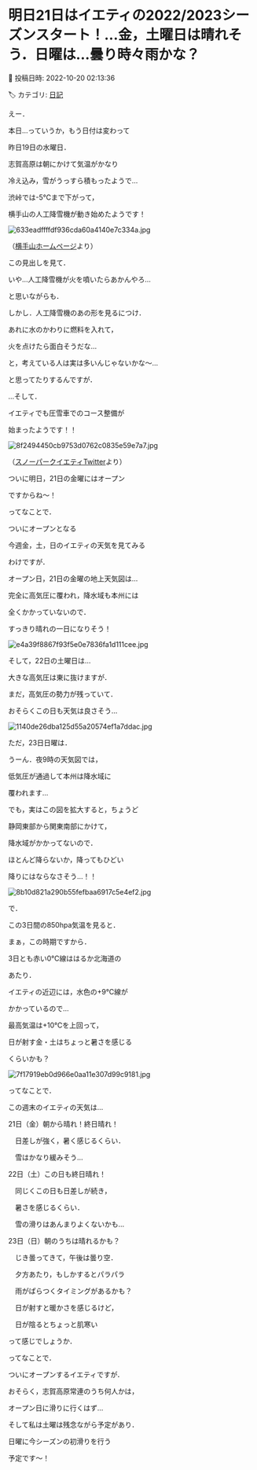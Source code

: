 # 明日21日はイエティの2022/2023シーズンスタート！…金，土曜日は晴れそう．日曜は…曇り時々雨かな？

📅 投稿日時: 2022-10-20 02:13:36

🏷️ カテゴリ: [日記](cc4b5682fb7b8b144980957a978653fb0.md)

えー．


本日…っていうか，もう日付は変わって


昨日19日の水曜日．


志賀高原は朝にかけて気温がかなり


冷え込み，雪がうっすら積もったようで…





渋峠では-5℃まで下がって，


横手山の人工降雪機が動き始めたようです！




![633eadffffdf936cda60a4140e7c334a.jpg](images/633eadffffdf936cda60a4140e7c334a.jpg)




（[横手山ホームページ](https://yokoteyama2307.com/news/18482/)より）





この見出しを見て．


いや…人工降雪機が火を噴いたらあかんやろ…


と思いながらも．





しかし．人工降雪機のあの形を見るにつけ．


あれに水のかわりに燃料を入れて，


火を点けたら面白そうだな…


と，考えている人は実は多いんじゃないかな～…


と思ってたりするんですが．





…そして．


イエティでも圧雪車でのコース整備が


始まったようです！！




![8f2494450cb9753d0762c0835e59e7a7.jpg](images/8f2494450cb9753d0762c0835e59e7a7.jpg)




（[スノーパークイエティTwitter](https://twitter.com/snowtownYeti/status/1582596704964341760)より）





ついに明日，21日の金曜にはオープン


ですからね～！





ってなことで．


ついにオープンとなる


今週金，土，日のイエティの天気を見てみる


わけですが．





オープン日，21日の金曜の地上天気図は…


完全に高気圧に覆われ，降水域も本州には


全くかかっていないので．


すっきり晴れの一日になりそう！




![e4a39f8867f93f5e0e7836fa1d111cee.jpg](images/e4a39f8867f93f5e0e7836fa1d111cee.jpg)







そして，22日の土曜日は…


大きな高気圧は東に抜けますが．


まだ，高気圧の勢力が残っていて．


おそらくこの日も天気は良さそう…




![1140de26dba125d55a20574ef1a7ddac.jpg](images/1140de26dba125d55a20574ef1a7ddac.jpg)







ただ，23日日曜は．


うーん．夜9時の天気図では，


低気圧が通過して本州は降水域に


覆われます…


でも，実はこの図を拡大すると，ちょうど


静岡東部から関東南部にかけて，


降水域がかかってないので．


ほとんど降らないか，降ってもひどい


降りにはならなさそう…！！




![8b10d821a290b55fefbaa6917c5e4ef2.jpg](images/8b10d821a290b55fefbaa6917c5e4ef2.jpg)







で．


この3日間の850hpa気温を見ると．


まぁ，この時期ですから．


3日とも赤い0℃線ははるか北海道の


あたり．


イエティの近辺には，水色の+9℃線が


かかっているので…


最高気温は+10℃を上回って，


日が射す金・土はちょっと暑さを感じる


くらいかも？




![7f17919eb0d966e0aa11e307d99c9181.jpg](images/7f17919eb0d966e0aa11e307d99c9181.jpg)







ってなことで．


この週末のイエティの天気は…





21日（金）朝から晴れ！終日晴れ！


　日差しが強く，暑く感じるくらい．


　雪はかなり緩みそう…





22日（土）この日も終日晴れ！


　同じくこの日も日差しが続き，


　暑さを感じるくらい．


　雪の滑りはあんまりよくないかも…





23日（日）朝のうちは晴れるかも？


　じき曇ってきて，午後は曇り空．


　夕方あたり，もしかするとパラパラ


　雨がぱらつくタイミングがあるかも？


　日が射すと暖かさを感じるけど，


　日が陰るとちょっと肌寒い





って感じでしょうか．





ってなことで．


ついにオープンするイエティですが．


おそらく，志賀高原常連のうち何人かは，


オープン日に滑りに行くはず…





そして私は土曜は残念ながら予定があり．


日曜に今シーズンの初滑りを行う


予定です～！
